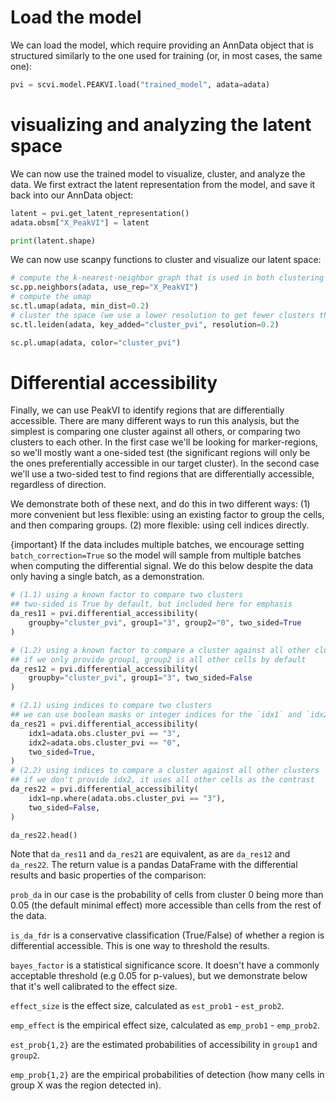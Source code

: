 # Load the model

We can load the model, which require providing an AnnData object that is structured similarly to the one used for
training (or, in most cases, the same one):

```python
pvi = scvi.model.PEAKVI.load("trained_model", adata=adata)
```

# visualizing and analyzing the latent space

We can now use the trained model to visualize, cluster, and analyze the data. We first extract the latent representation
from the model, and save it back into our AnnData object:

```py
latent = pvi.get_latent_representation()
adata.obsm["X_PeakVI"] = latent

print(latent.shape)
```

We can now use scanpy functions to cluster and visualize our latent space:

```python
# compute the k-nearest-neighbor graph that is used in both clustering and umap algorithms
sc.pp.neighbors(adata, use_rep="X_PeakVI")
# compute the umap
sc.tl.umap(adata, min_dist=0.2)
# cluster the space (we use a lower resolution to get fewer clusters than the default)
sc.tl.leiden(adata, key_added="cluster_pvi", resolution=0.2)
```

```python
sc.pl.umap(adata, color="cluster_pvi")
```

# Differential accessibility

Finally, we can use PeakVI to identify regions that are differentially accessible. There are many different ways to run
this analysis, but the simplest is comparing one cluster against all others, or comparing two clusters to each other. In
the first case we'll be looking for marker-regions, so we'll mostly want a one-sided test (the significant regions will
only be the ones preferentially accessible in our target cluster). In the second case we'll use a two-sided test to find
regions that are differentially accessible, regardless of direction.

We demonstrate both of these next, and do this in two different ways: (1) more convenient but less flexible: using an
existing factor to group the cells, and then comparing groups. (2) more flexible: using cell indices directly.

{important}
If the data includes multiple batches, we encourage setting `batch_correction=True` so the model will sample from
multiple batches when computing the differential signal. We do this below despite the data only having a single batch,
as a demonstration.

```python
# (1.1) using a known factor to compare two clusters
## two-sided is True by default, but included here for emphasis
da_res11 = pvi.differential_accessibility(
    groupby="cluster_pvi", group1="3", group2="0", two_sided=True
)

# (1.2) using a known factor to compare a cluster against all other clusters
## if we only provide group1, group2 is all other cells by default
da_res12 = pvi.differential_accessibility(
    groupby="cluster_pvi", group1="3", two_sided=False
)

# (2.1) using indices to compare two clusters
## we can use boolean masks or integer indices for the `idx1` and `idx2` arguments
da_res21 = pvi.differential_accessibility(
    idx1=adata.obs.cluster_pvi == "3",
    idx2=adata.obs.cluster_pvi == "0",
    two_sided=True,
)
# (2.2) using indices to compare a cluster against all other clusters
## if we don't provide idx2, it uses all other cells as the contrast
da_res22 = pvi.differential_accessibility(
    idx1=np.where(adata.obs.cluster_pvi == "3"),
    two_sided=False,
)

da_res22.head()
```

Note that `da_res11` and `da_res21` are equivalent, as are `da_res12` and `da_res22`. The return value is a pandas
DataFrame
with the differential results and basic properties of the comparison:

`prob_da` in our case is the probability of cells from cluster 0 being more than 0.05 (the default minimal effect) more
accessible than cells from the rest of the data.

`is_da_fdr` is a conservative classification (True/False) of whether a region is differential accessible. This is one
way
to threshold the results.

`bayes_factor` is a statistical significance score. It doesn't have a commonly acceptable threshold (e.g 0.05 for
p-values), but we demonstrate below that it's well calibrated to the effect size.

`effect_size` is the effect size, calculated as `est_prob1` - `est_prob2`.

`emp_effect` is the empirical effect size, calculated as `emp_prob1` - `emp_prob2`.

`est_prob{1,2}` are the estimated probabilities of accessibility in `group1` and `group2`.

`emp_prob{1,2}` are the empirical probabilities of detection (how many cells in group X was the region detected in).


